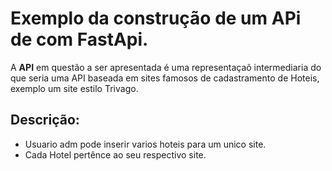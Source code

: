 # Exemplo da construção de um APi de com FastApi.
A **API** em questão a ser apresentada é uma representaçaõ 
intermediaria do que seria uma API baseada em sites famosos de cadastramento de Hoteis, exemplo um site estilo Trivago.

## Descrição:
  * Usuario adm pode inserir varios hoteis para um unico site.
  * Cada Hotel pertênce ao seu respectivo site.
  

